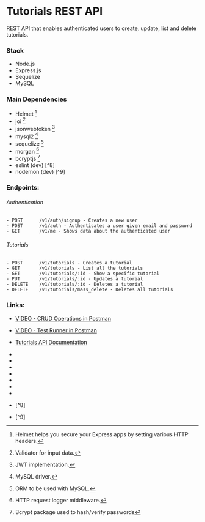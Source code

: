 # Tutorials REST API
REST API that enables authenticated users to create, update, list and delete tutorials.

### Stack
- Node.js
- Express.js
- Sequelize
- MySQL

### Main Dependencies 
- Helmet [^1]
- joi [^2]
- jsonwebtoken [^3]
- mysql2 [^4]
- sequelize [^5]
- morgan [^6]
- bcryptjs [^7]
- eslint (dev) [^8]
- nodemon (dev) [^9]

### Endpoints:

###### Authentication
```
- POST      /v1/auth/signup - Creates a new user
- POST      /v1/auth - Authenticates a user given email and password
- GET       /v1/me - Shows data about the authenticated user
```
###### Tutorials
```
- POST      /v1/tutorials - Creates a tutorial
- GET       /v1/tutorials - List all the tutorials
- GET       /v1/tutorials/:id - Show a specific tutorial
- PUT       /v1/tutorials/:id - Updates a tutorial
- DELETE    /v1/tutorials/:id - Deletes a tutorial
- DELETE    /v1/tutorials/mass_delete - Deletes all tutorials
```
### Links:
- [VIDEO - CRUD Operations in Postman](https://www.youtube.com/watch?v=SrKxb5bmM-A)
- [VIDEO - Test Runner in Postman](https://www.youtube.com/watch?v=z0-P6lOZFeQ)
- [Tutorials API Documentation](https://documenter.getpostman.com/view/5451117/2s93CExGdf)


- [^1]: Helmet helps you secure your Express apps by setting various HTTP headers.
- [^2]: Validator for input data.
- [^3]: JWT implementation.
- [^4]: MySQL driver.
- [^5]: ORM to be used with MySQL.
- [^6]: HTTP request logger middleware.
- [^7]: Bcrypt package used to hash/verify passwords
- [^8]
- [^9]